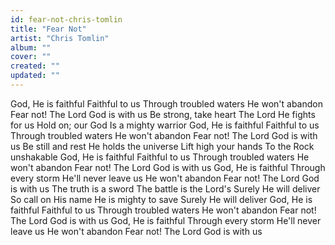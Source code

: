 ```yaml
---
id: fear-not-chris-tomlin
title: "Fear Not"
artist: "Chris Tomlin"
album: ""
cover: ""
created: ""
updated: ""
---
```


God, He is faithful
Faithful to us
Through troubled waters
He won't abandon
Fear not!
The Lord God is with us
Be strong, take heart
The Lord He fights for us
Hold on; our God
Is a mighty warrior
God, He is faithful
Faithful to us
Through troubled waters
He won't abandon
Fear not!
The Lord God is with us
Be still and rest
He holds the universe
Lift high your hands
To the Rock unshakable
God, He is faithful
Faithful to us
Through troubled waters
He won't abandon
Fear not!
The Lord God is with us
God, He is faithful
Through every storm
He'll never leave us
He won't abandon
Fear not!
The Lord God is with us
The truth is a sword
The battle is the Lord's
Surely He will deliver
So call on His name
He is mighty to save
Surely He will deliver
God, He is faithful
Faithful to us
Through troubled waters
He won't abandon
Fear not!
The Lord God is with us
God, He is faithful
Through every storm
He'll never leave us
He won't abandon
Fear not!
The Lord God is with us